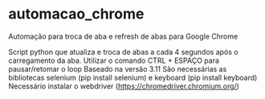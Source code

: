 # automacao_chrome
Automação para troca de aba e refresh de abas para Google Chrome

Script python que atualiza e troca de abas a cada 4 segundos após o carregamento da aba.
Utilizar o comando CTRL + ESPAÇO para pausar/retomar o loop
Baseado na versão 3.11
São necessárias as bibliotecas selenium (pip install selenium) e keyboard (pip install keyboard)
Necessário instalar o webdriver (https://chromedriver.chromium.org/)
